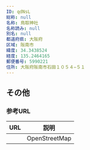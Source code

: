 ```yaml
---
ID: qdNsL
総称: null
名称: 鳥取神社
名称読み: null
別名: null
都道府県: 大阪府
区域: 阪南市
緯度: 34.3438524
経度: 135.2464165
郵便番号: 5990221
住所: 大阪府阪南市石田１０５４−５１
---
```


## その他

### 参考URL

| URL | 説明          |
| --- | ------------- |
|     | OpenStreetMap |
